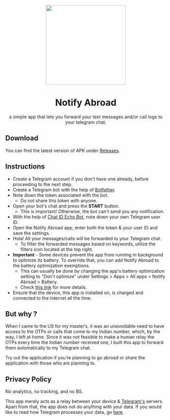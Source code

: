 <div align="center">
  <p><img width="250" src="assets/mobile-ss1.png?raw=true"/></p>
  <h1>Notify Abroad</h1>
  <p>a simple app that lets you forward your text messages and/or call logs to your telegram chat.</p>
</div>

## Download

You can find the latest version of APK under [Releases](https://github.com/rajkumaar23/notify-abroad/releases/latest).

## Instructions

- Create a Telegram account if you don't have one already, before proceeding to the next step.
- Create a Telegram bot with the help of [Botfather](https://t.me/botfather).
- Note down the token associated with the bot.
  - Do not share this token with anyone.
- Open your bot's chat and press the **START** button.
  - This is important! Otherwise, the bot can't send you any notification.
- With the help of [Chat ID Echo Bot](https://t.me/chat_id_echo_bot), note down your own Telegram user ID.
- Open the Notify Abroad app, enter both the token & your user ID and save the settings.
- Hola! All your messages/calls will be forwarded to your Telegram chat.
  - To filter the forwarded messages based on keywords, utilize the filters icon located at the top right.
- **Important** - Some devices prevent the app from running in background to optimize its battery. To override that, you can add Notify Abroad to the battery optimization exemptions.
  - This can usually be done by changing the app's battery optimization setting to "Don't optimize" under Settings > Apps > All apps > Notify Abroad > Battery.
  - Check [this link](https://www.popsci.com/diy/turn-off-battery-saver/) for more details.
- Ensure that the device, this app is installed on, is charged and connected to the internet all the time.

## But why ?
When I came to the US for my master’s, it was an unavoidable need to have access to the OTPs or calls that come to my Indian number, which, by the way, I left at home. Since it was not feasible to make a human relay the OTPs every time the Indian number received one, I built this app to forward them automatically to my Telegram chat.

Try out the application if you’re planning to go abroad or share the application with those who are planning to.

## Privacy Policy

No analytics, no tracking, and no BS.

This app merely acts as a relay between your device & [Telegram's](https://telegram.org) servers. Apart from that, the app does not do anything with your data. If you would like to read how Telegram processes your data, go [here](https://telegram.org/privacy?setln=en).
